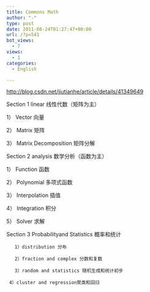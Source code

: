 ```yaml
---
title: Commons Math
author: "-"
type: post
date: 2011-08-24T01:27:47+00:00
url: /?p=541
bot_views:
  - 7
views:
  - 1
categories:
  - English

---
```

http://blog.csdn.net/jiutianhe/article/details/41349649
  
Section 1 linear 线性代数（矩阵为主）

1） Vector 向量

2） Matrix 矩阵

3） Matrix Decomposition 矩阵分解

Section 2 analysis 数学分析（函数为主）

1） Function 函数

2） Polynomial 多项式函数

3） Interpolation 插值

4） Integration 积分

5） Solver 求解

Section 3 Probabilityand Statistics 概率和统计

       1）distribution 分布
    
       2）fraction and complex 分数和复数
    
       3）random and statistics 随机生成和统计初步
    
     4）cluster and regression聚类和回归
